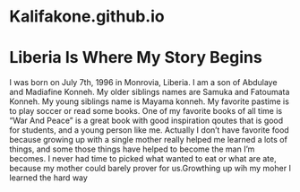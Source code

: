 # Kalifakone.github.io
<!DOCTYPE html>
<html>
<head>
<title>The Sory Of My Life</title>
<style>
body {
    background-color: lighblue;
}

h1 {
    color: white;
    text-align: center;
}

p {
    font-family: Aria;
    font-size: 20px;
}
</style>
</head>
<body>

<h1>Liberia Is Where My Story Begins</h1>
<p>I was born on July 7th, 1996 in Monrovia, Liberia. I am a son of Abdulaye and Madiafine Konneh. My older siblings names are Samuka and Fatoumata Konneh. My young siblings name is Mayama konneh. My favorite pastime is to play soccer or read some books. One of my favorite books of all time is “War And Peace” is a great book with good inspiration qoutes that is good for students, and a young person like me. Actually I don’t have favorite food because growing up with a single mother really helped me learned a lots of things, and some those things have helped to become the man I’m becomes. I never had time to picked what wanted to eat or what are ate, because my mother could barely prover for us.Growthing up wih my moher I learned the hard way </p>

<p>  </p>

</body>
</html>



